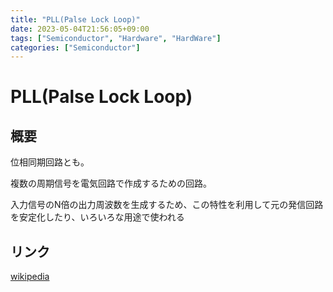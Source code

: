 ```yaml
---
title: "PLL(Palse Lock Loop)"
date: 2023-05-04T21:56:05+09:00
tags: ["Semiconductor", "Hardware", "HardWare"]
categories: ["Semiconductor"]
---
```

# PLL(Palse Lock Loop)

## 概要

位相同期回路とも。

複数の周期信号を電気回路で作成するための回路。

入力信号のN倍の出力周波数を生成するため、この特性を利用して元の発信回路を安定化したり、いろいろな用途で使われる

## リンク

[wikipedia](https://ja.wikipedia.org/wiki/%E4%BD%8D%E7%9B%B8%E5%90%8C%E6%9C%9F%E5%9B%9E%E8%B7%AFw)
